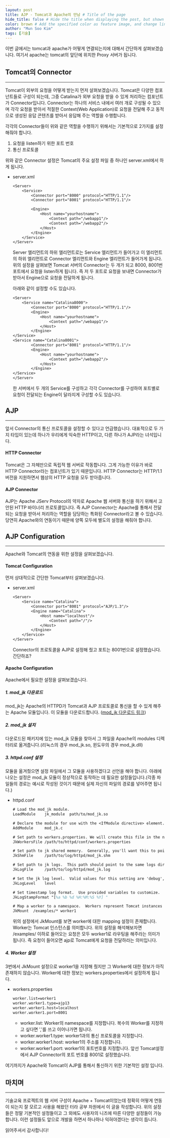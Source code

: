```yaml
---
layout: post
title: AJP - Tomcat과 Apache의 만남 # Title of the page
hide_title: false # Hide the title when displaying the post, but shown in lists of poststhumbnail: "assets/img/thumbnails/sample-th.png"  # Add
color: brown # Add the specified color as feature image, and change link colors in post
author: "Mun Soo Kim"
tags: [기술]
---
```


이번 글에서는 tomcat과 apache가 어떻게 연결되는지에 대해서 간단하게 살펴보겠습니다. 여기서 apache는 tomcat의 앞단에 위치한 Proxy 서버가 됩니다.

## Tomcat의 Connector

---

Tomcat이 외부의 요청을 어떻게 받는지 먼저 살펴보겠습니다. Tomcat은 다양한 컴포넌트들로 구성이 되는데, 그중 Catalina가 외부 요청을 받을 수 있게 처리하는 컴포넌트가 Connector입니다. Connector는 하나의 서비스 내에서 여러 개로 구성될 수 있으며 각각 요청을 받아서 적절한 Context(Web Application)로 요청을 전달해 주고 동적으로 생성된 응답 콘텐츠를 받아서 응답해 주는 역할을 수행합니다.

각각의 Connector들이 위와 같은 역할을 수행하기 위해서는 기본적으로 2가지를 설정해줘야 합니다.

1. 요청을 listen하기 위한 포트 번호
2. 통신 프로토콜

위와 같은 Connector 설정은 Tomcat의 주요 설정 파일 중 하나인 server.xml에서 하게 됩니다.

- server.xml

  ```tex
  <Server>
      <Service>
          <Connector port="8000" protocol="HTTP/1.1"/>
          <Connector port="8001" protocol="HTTP/1.1"/>

          <Engine>
              <Host name="yourhostname">
                  <Context path="/webapp1"/>
                  <Context path="/webapp2"/>
              </Host>
          </Engine>
      </Service>
  </Server>
  ```

  Server 엘리먼트의 하위 엘리먼트로는 Service 엘리먼트가 들어가고 이 엘리먼트의 하위 엘리먼트로 Connector 엘리먼트와 Engine 엘리먼트가 들어가게 됩니다. 위의 설정을 살펴보면 Tomcat 서버의 Connector는 두 개가 되고 8000, 8001번 포트에서 요청을 listen하게 됩니다. 즉 저 두 포트로 요청을 보내면 Connector가 받아서 Engine으로 요청을 전달하게 됩니다.

  아래와 같이 설정할 수도 있습니다.

  ```tex
  <Server>
      <Service name="Catalina8000">
          <Connector port="8000" protocol="HTTP/1.1"/>
          <Engine>
              <Host name="yourhostname">
                  <Context path="/webapp1"/>
              </Host>
          </Engine>
  </Service>
  <Service name="Catalina8001">
          <Connector port="8001" protocol="HTTP/1.1"/>
          <Engine>
              <Host name="yourhostname">
                  <Context path="/webapp2"/>
              </Host>
          </Engine>
  </Service>
  </Server>
  ```

  한 서버에서 두 개의 Service를 구성하고 각각 Connector를 구성하여 포트별로 요청이 전달되는 Engine이 달라지게 구성할 수도 있습니다.

## AJP

---

앞서 Connector의 통신 프로토콜을 설정할 수 있다고 언급했습니다. 대표적으로 두 가지 타입이 있는데 하나가 우리에게 익숙한 HTTP이고, 다른 하나가 AJP라는 녀석입니다.

#### HTTP Connector

Tomcat은 그 자체만으로 독립적 웹 서버로 작동합니다. 그게 가능한 이유가 바로 HTTP Connector라는 컴포넌트가 있기 때문입니다. HTTP Connector는 HTTP/1.1 버전을 지원하면서 웹상의 HTTP 요청을 모두 받아줍니다.

#### AJP Connector

AJP는 Apache JServ Protocol의 약자로 Apache 웹 서버와 통신을 하기 위해서 고안된 HTTP 바이너리 프로토콜입니다. 즉 AJP Connector는 Apache를 통해서 전달되는 요청을 받아서 처리하는 역할을 담당하는 특화된 Connector라고 볼 수 있습니다. 당연히 Apache와의 연동이기 때문에 양쪽 모두에 별도의 설정을 해줘야 합니다.

## AJP Configuration

---

Apache와 Tomcat의 연동을 위한 설정을 살펴보겠습니다.

#### Tomcat Configuration

먼저 상대적으로 간단한 Tomcat부터 살펴보겠습니다.

- server.xml
  ```tex
  <Server>
      <Service name="Catalina">
          <Connector port="8001" protocol="AJP/1.3"/>
          <Engine name="Catalina">
              <Host name="localhost"/>
                  <Context path="/"/>
              </Host>
          </Engine>
      </Service>
  </Server>
  ```
  Connector의 프로토콜을 AJP로 설정해 줬고 포트는 8001번으로 설정했습니다. 간단하죠?

#### Apache Configuration

Apache에서 필요한 설정을 살펴보겠습니다.

##### 1. mod_jk 다운로드

mod_jk는 Apache의 HTTPD가 Tomcat과 AJP 프로토콜로 통신을 할 수 있게 해주는 Apache 모듈입니다. 이 모듈을 다운로드합니다. ([mod_jk 다운로드 링크](http://tomcat.apache.org/download-connectors.cgi))

##### 2. mod_jk 설치

다운로드된 패키지에 있는 mod_jk 모듈을 찾아서 그 파일을 Apache의 modules 디렉터리로 옮겨줍니다.(리눅스의 경우 mod_jk.so, 윈도우의 경우 mod_jk.dll)

##### 3. httpd.conf 설정

모듈을 옮겨줬으면 설정 파일에서 그 모듈을 사용하겠다고 선언을 해야 합니다. 아래에 나오는 설정은 mod_jk 모듈이 정상적으로 동작하는 데 필요한 설정들입니다.(각종 파일들의 경로는 예시로 작성된 것이기 때문에 실제 자신의 파일의 경로를 넣어주면 됩니다.)

- httpd.conf

  ```tex
  # Load the mod_jk module.
  LoadModule    jk_module  path/to/mod_jk.so

  # Declare the module for use with the <IfModule directive> element.  (This only applies to versions of HTTPD below 2.x.  For 2.x and above, REMOVE THIS LINE.)
  AddModule     mod_jk.c

  # Set path to workers.properties. We will create this file in the next step.  The file will be placed in the same directory as httpd.conf.
  JkWorkersFile /path/to/httpd/conf/workers.properties

  # Set path to jk shared memory.  Generally, you'll want this to point to your local state or logs directory.
  JkShmFile     /path/to/log/httpd/mod_jk.shm

  # Set path to jk logs.  This path should point to the same logs directory as the HTTPD access_log.
  JkLogFile     /path/to/log/httpd/mod_jk.log

  # Set the jk log level.  Valid values for this setting are 'debug', 'error', or 'info'.
  JkLogLevel    level

  # Set timestamp log format.  Use provided variables to customize.
  JkLogStampFormat "[%a %b %d %H:%M:%S %Y] "

  # Map a worker to a namespace.  Workers represent Tomcat instances that are listening for requests.  We'll configure these in the next section.  For the sake of this example, Tomcat's "examples" context is used, and a default worker named 'worker1', which we will create in Step 4, is designated.  Multiple JkMount attributes can be used simultaneously.
  JkMount  /examples/* worker1
  ```

  위의 설정에서 JkMount를 보면 worker에 대한 mapping 설정이 존재합니다. Worker는 Tomcat 인스턴스를 의미합니다. 위의 설정을 해석해보자면 /examples/ 이하로 들어오는 요청은 모두 worker1로 라우팅을 해주라는 의미가 됩니다. 즉 요청이 들어오면 ajp로 Tomcat에게 요청을 전달하라는 의미입니다.

##### 4. Worker 설정

3번에서 JkMount 설정으로 worker1을 지정해 줬지만 그 Worker에 대한 정보가 아직 존재하지 않습니다. Worker에 대한 정보는 workers.properties에서 설정하게 됩니다.

- workers.properties
  ```tex
  worker.list=worker1
  worker.worker1.type=ajp13
  worker.worker1.host=localhost
  worker.worker1.port=8001
  ```
  - worker.list: Worker의 namespace를 지정합니다. 복수의 Worker를 지정하고 싶다면 ','를 쓰고 이어나가면 됩니다.
  - worker.worker1.type: worker1과의 통신 프로토콜을 지정합니다.
  - worker.worker1.host: worker1의 주소를 지정합니다.
  - worker.worker1.port: worker1의 포트번호를 지정합니다. 앞선 Tomcat설정에서 AJP Connector의 포트 번호를 8001로 설정했습니다.

여기까지가 Apache와 Tomcat이 AJP를 통해서 통신하기 위한 기본적인 설정 입니다.

## 마치며

---

기술교육 프로젝트의 웹 서버 구성이 Apache + Tomcat이었는데 정확히 어떻게 연동이 되는지 잘 모르고 사용을 해왔던 터라 공부 차원에서 이 글을 작성합니다. 위의 설정들은 정말 기본적인 설정들이고 그 외에도 사용자의 니즈에 따른 다양한 설정들이 가능합니다. 이런 설정들도 앞으로 개발을 하면서 하나하나 익혀야겠다는 생각이 듭니다.

읽어주셔서 감사합니다!
